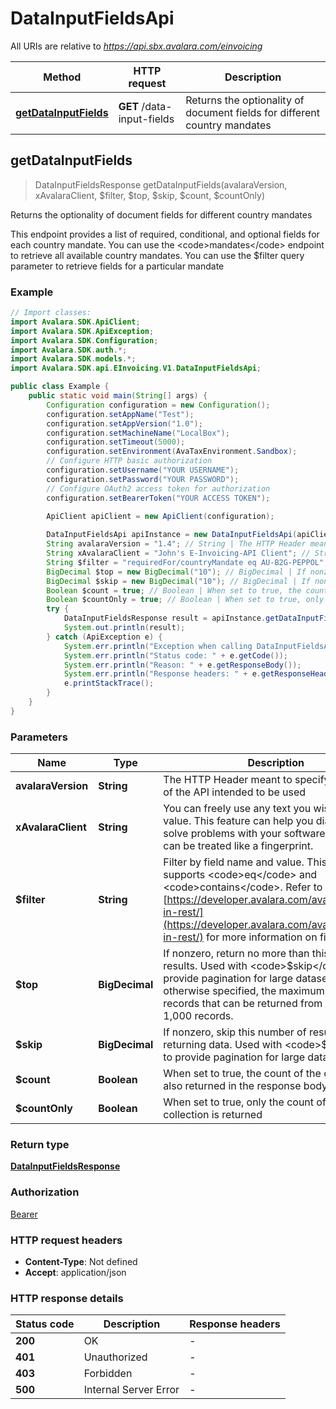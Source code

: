 # DataInputFieldsApi

All URIs are relative to *https://api.sbx.avalara.com/einvoicing*

Method | HTTP request | Description
------------- | ------------- | -------------
[**getDataInputFields**](DataInputFieldsApi.md#getDataInputFields) | **GET** /data-input-fields | Returns the optionality of document fields for different country mandates



## getDataInputFields

> DataInputFieldsResponse getDataInputFields(avalaraVersion, xAvalaraClient, $filter, $top, $skip, $count, $countOnly)

Returns the optionality of document fields for different country mandates

This endpoint provides a list of required, conditional, and optional fields for each country mandate. You can use the &lt;code&gt;mandates&lt;/code&gt; endpoint to retrieve all available country mandates. You can use the $filter query parameter to retrieve fields for a particular mandate

### Example

```java
// Import classes:
import Avalara.SDK.ApiClient;
import Avalara.SDK.ApiException;
import Avalara.SDK.Configuration;
import Avalara.SDK.auth.*;
import Avalara.SDK.models.*;
import Avalara.SDK.api.EInvoicing.V1.DataInputFieldsApi;

public class Example {
    public static void main(String[] args) {
        Configuration configuration = new Configuration();
        configuration.setAppName("Test");
        configuration.setAppVersion("1.0");
        configuration.setMachineName("LocalBox");
        configuration.setTimeout(5000);
        configuration.setEnvironment(AvaTaxEnvironment.Sandbox);
        // Configure HTTP basic authorization
        configuration.setUsername("YOUR USERNAME");
        configuration.setPassword("YOUR PASSWORD");
        // Configure OAuth2 access token for authorization
        configuration.setBearerToken("YOUR ACCESS TOKEN");
        
        ApiClient apiClient = new ApiClient(configuration);

        DataInputFieldsApi apiInstance = new DataInputFieldsApi(apiClient);
        String avalaraVersion = "1.4"; // String | The HTTP Header meant to specify the version of the API intended to be used
        String xAvalaraClient = "John's E-Invoicing-API Client"; // String | You can freely use any text you wish for this value. This feature can help you diagnose and solve problems with your software. The header can be treated like a fingerprint.
        String $filter = "requiredFor/countryMandate eq AU-B2G-PEPPOL"; // String | Filter by field name and value. This filter only supports <code>eq</code> and <code>contains</code>. Refer to [https://developer.avalara.com/avatax/filtering-in-rest/](https://developer.avalara.com/avatax/filtering-in-rest/) for more information on filtering.
        BigDecimal $top = new BigDecimal("10"); // BigDecimal | If nonzero, return no more than this number of results. Used with <code>$skip</code> to provide pagination for large datasets. Unless otherwise specified, the maximum number of records that can be returned from an API call is 1,000 records.
        BigDecimal $skip = new BigDecimal("10"); // BigDecimal | If nonzero, skip this number of results before returning data. Used with <code>$top</code> to provide pagination for large datasets.
        Boolean $count = true; // Boolean | When set to true, the count of the collection is also returned in the response body
        Boolean $countOnly = true; // Boolean | When set to true, only the count of the collection is returned
        try {
            DataInputFieldsResponse result = apiInstance.getDataInputFields(avalaraVersion, xAvalaraClient, $filter, $top, $skip, $count, $countOnly);
            System.out.println(result);
        } catch (ApiException e) {
            System.err.println("Exception when calling DataInputFieldsApi#getDataInputFields");
            System.err.println("Status code: " + e.getCode());
            System.err.println("Reason: " + e.getResponseBody());
            System.err.println("Response headers: " + e.getResponseHeaders());
            e.printStackTrace();
        }
    }
}
```

### Parameters


Name | Type | Description  | Notes
------------- | ------------- | ------------- | -------------
 **avalaraVersion** | **String**| The HTTP Header meant to specify the version of the API intended to be used |
 **xAvalaraClient** | **String**| You can freely use any text you wish for this value. This feature can help you diagnose and solve problems with your software. The header can be treated like a fingerprint. | [optional]
 **$filter** | **String**| Filter by field name and value. This filter only supports &lt;code&gt;eq&lt;/code&gt; and &lt;code&gt;contains&lt;/code&gt;. Refer to [https://developer.avalara.com/avatax/filtering-in-rest/](https://developer.avalara.com/avatax/filtering-in-rest/) for more information on filtering. | [optional]
 **$top** | **BigDecimal**| If nonzero, return no more than this number of results. Used with &lt;code&gt;$skip&lt;/code&gt; to provide pagination for large datasets. Unless otherwise specified, the maximum number of records that can be returned from an API call is 1,000 records. | [optional]
 **$skip** | **BigDecimal**| If nonzero, skip this number of results before returning data. Used with &lt;code&gt;$top&lt;/code&gt; to provide pagination for large datasets. | [optional]
 **$count** | **Boolean**| When set to true, the count of the collection is also returned in the response body | [optional]
 **$countOnly** | **Boolean**| When set to true, only the count of the collection is returned | [optional]

### Return type

[**DataInputFieldsResponse**](DataInputFieldsResponse.md)

### Authorization

[Bearer](../README.md#Bearer)

### HTTP request headers

- **Content-Type**: Not defined
- **Accept**: application/json


### HTTP response details
| Status code | Description | Response headers |
|-------------|-------------|------------------|
| **200** | OK |  -  |
| **401** | Unauthorized |  -  |
| **403** | Forbidden |  -  |
| **500** | Internal Server Error |  -  |

